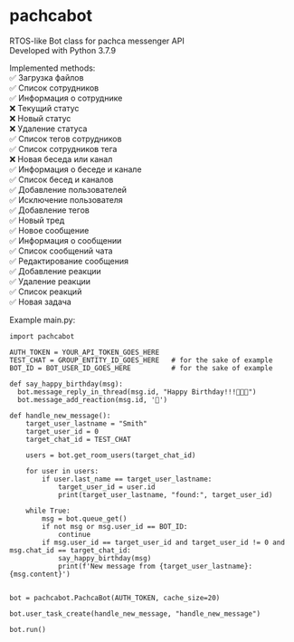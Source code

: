 # pachcabot
RTOS-like Bot class for pachca messenger API\
Developed with Python 3.7.9

Implemented methods:\
✅ Загрузка файлов\
✅ Список сотрудников\
✅ Информация о сотруднике\
❌ Текущий статус\
❌ Новый статус\
❌ Удаление статуса\
✅ Список тегов сотрудников\
✅ Список сотрудников тега\
❌ Новая беседа или канал\
✅ Информация о беседе и канале\
✅ Список бесед и каналов\
✅ Добавление пользователей\
✅ Исключение пользователя\
✅ Добавление тегов\
✅ Новый тред\
✅ Новое сообщение\
✅ Информация о сообщении\
✅ Список сообщений чата\
✅ Редактирование сообщения\
✅ Добавление реакции\
✅ Удаление реакции\
✅ Список реакций\
✅ Новая задача

Example main.py:
```
import pachcabot

AUTH_TOKEN = YOUR_API_TOKEN_GOES_HERE
TEST_CHAT = GROUP_ENTITY_ID_GOES_HERE   # for the sake of example
BOT_ID = BOT_USER_ID_GOES_HERE          # for the sake of example

def say_happy_birthday(msg):
  bot.message_reply_in_thread(msg.id, "Happy Birthday!!!🎂🎂🎂")
  bot.message_add_reaction(msg.id, '🎂')

def handle_new_message():
    target_user_lastname = "Smith"
    target_user_id = 0
    target_chat_id = TEST_CHAT

    users = bot.get_room_users(target_chat_id)

    for user in users:
        if user.last_name == target_user_lastname:
            target_user_id = user.id
            print(target_user_lastname, "found:", target_user_id)

    while True:
        msg = bot.queue_get()
        if not msg or msg.user_id == BOT_ID:
            continue
        if msg.user_id == target_user_id and target_user_id != 0 and msg.chat_id == target_chat_id:
            say_happy_birthday(msg)
            print(f'New message from {target_user_lastname}: {msg.content}')
            

bot = pachcabot.PachcaBot(AUTH_TOKEN, cache_size=20)

bot.user_task_create(handle_new_message, "handle_new_message")

bot.run()
```
